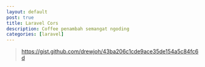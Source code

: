```yaml
---
layout: default
post: true
title: Laravel Cors
description: Coffee penambah semangat ngoding
categories: [laravel]
---
```


> https://gist.github.com/drewjoh/43ba206c1cde9ace35de154a5c84fc6d